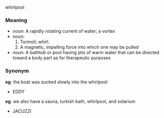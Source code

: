 whirlpool
### Meaning
+ _noun_: A rapidly rotating current of water; a vortex
+ _noun_:
   1. Turmoil; whirl.
   2. A magnetic, impelling force into which one may be pulled
+ _noun_: A bathtub or pool having jets of warm water that can be directed toward a body part as for therapeutic purposes

### Synonym

__eg__: the boat was sucked slowly into the whirlpool

+ EDDY

__eg__: we also have a sauna, turkish bath, whirlpool, and solarium

+ JACUZZI


